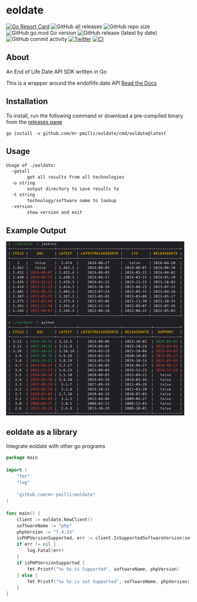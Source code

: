# eoldate

[![Go Report Card](https://goreportcard.com/badge/github.com/mr-pmillz/eoldate)](https://goreportcard.com/report/github.com/mr-pmillz/eoldate)
![GitHub all releases](https://img.shields.io/github/downloads/mr-pmillz/eoldate/total?style=social)
![GitHub repo size](https://img.shields.io/github/repo-size/mr-pmillz/eoldate?style=plastic)
![GitHub go.mod Go version](https://img.shields.io/github/go-mod/go-version/mr-pmillz/eoldate?style=plastic)
![GitHub release (latest by date)](https://img.shields.io/github/v/release/mr-pmillz/eoldate?style=plastic)
![GitHub commit activity](https://img.shields.io/github/commit-activity/m/mr-pmillz/eoldate?style=plastic)
[![Twitter](https://img.shields.io/twitter/url?style=social&url=https%3A%2F%2Fgithub.com%2Fmr-pmillz%2Feoldate)](https://twitter.com/intent/tweet?text=Wow:&url=https%3A%2F%2Fgithub.com%2Fmr-pmillz%2Feoldate)
[![CI](https://github.com/mr-pmillz/eoldate/actions/workflows/ci.yml/badge.svg)](https://github.com/mr-pmillz/eoldate/actions/workflows/ci.yml)

## About

An End of Life Date API SDK written in Go

This is a wrapper around the endoflife.date API
[Read the Docs](https://endoflife.date/docs/api)

## Installation

To install, run the following command or download a pre-compiled binary from the [releases page](https://github.com/mr-pmillz/eoldate/releases)

```shell
go install -v github.com/mr-pmillz/eoldate/cmd/eoldate@latest
```

## Usage

```shell
Usage of ./eoldate:
  -getall
        get all results from all technologies
  -o string
        output directory to save results to
  -t string
        technology/software name to lookup
  -version
        show version and exit
```

## Example Output

![Demo](img/eoldate-demo.png)

## eoldate as a library

Integrate eoldate with other go programs

```go
package main

import (
	"fmt"
	"log"

	"github.com/mr-pmillz/eoldate"
)

func main() {
	client := eoldate.NewClient()
	softwareName := "php"
	phpVersion := "7.4.33"
	isPHPVersionSupported, err := client.IsSupportedSoftwareVersion(softwareName, phpVersion)
	if err != nil {
		log.Fatal(err)
	}
	if isPHPVersionSupported {
		fmt.Printf("%s %s is Supported", softwareName, phpVersion)
	} else {
		fmt.Printf("%s %s is not Supported", softwareName, phpVersion)
	}
}
```